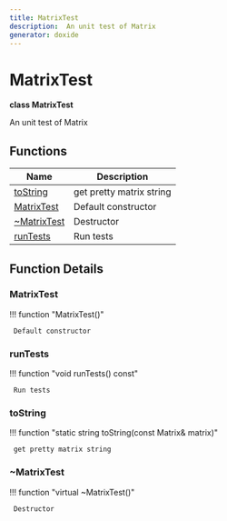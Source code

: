 ```yaml
---
title: MatrixTest
description:  An unit test of Matrix 
generator: doxide
---
```



# MatrixTest

**class MatrixTest**

 An unit test of Matrix
 


## Functions

| Name | Description |
| ---- | ----------- |
| [toString](#toString) |  get pretty matrix string  |
| [MatrixTest](#MatrixTest) |  Default constructor  |
| [~MatrixTest](#_u007eMatrixTest) |  Destructor  |
| [runTests](#runTests) |  Run tests  |

## Function Details

### MatrixTest<a name="MatrixTest"></a>
!!! function "MatrixTest()"

     Default constructor
    

### runTests<a name="runTests"></a>
!!! function "void runTests() const"

     Run tests
    

### toString<a name="toString"></a>
!!! function "static string toString(const Matrix&amp; matrix)"

     get pretty matrix string
    

### ~MatrixTest<a name="_u007eMatrixTest"></a>
!!! function "virtual ~MatrixTest()"

     Destructor
    

